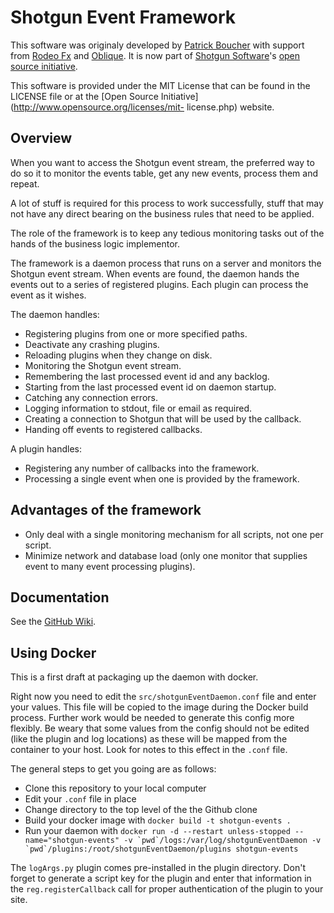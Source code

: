 # Shotgun Event Framework

This software was originaly developed by [Patrick
Boucher](http://www.patrickboucher.com) with support from [Rodeo
Fx](http://rodeofx.com) and [Oblique](http://obliquefx.com). It is now part of
[Shotgun Software](http://www.shotgunsoftware.com)'s [open source
initiative](https://github.com/shotgunsoftware).

This software is provided under the MIT License that can be found in the LICENSE
file or at the [Open Source Initiative](http://www.opensource.org/licenses/mit-
license.php) website.


## Overview

When you want to access the Shotgun event stream, the preferred way to do so it
to monitor the events table, get any new events, process them and repeat.

A lot of stuff is required for this process to work successfully, stuff that may
not have any direct bearing on the business rules that need to be applied.

The role of the framework is to keep any tedious monitoring tasks out of the
hands of the business logic implementor.

The framework is a daemon process that runs on a server and monitors the Shotgun
event stream. When events are found, the daemon hands the events out to a series
of registered plugins. Each plugin can process the event as it wishes.

The daemon handles:

- Registering plugins from one or more specified paths.
- Deactivate any crashing plugins.
- Reloading plugins when they change on disk.
- Monitoring the Shotgun event stream.
- Remembering the last processed event id and any backlog.
- Starting from the last processed event id on daemon startup.
- Catching any connection errors.
- Logging information to stdout, file or email as required.
- Creating a connection to Shotgun that will be used by the callback.
- Handing off events to registered callbacks.

A plugin handles:

- Registering any number of callbacks into the framework.
- Processing a single event when one is provided by the framework.


## Advantages of the framework

- Only deal with a single monitoring mechanism for all scripts, not one per
  script.
- Minimize network and database load (only one monitor that supplies event to
  many event processing plugins).
  

## Documentation

See the [GitHub Wiki](https://github.com/shotgunsoftware/shotgunEvents/wiki).

## Using Docker

This is a first draft at packaging up the daemon with docker.

Right now you need to edit the `src/shotgunEventDaemon.conf` file and enter your values. This file will be copied to the image during the Docker build process. Further work would be needed to generate this config more flexibly. Be weary that some values from the config should not be edited (like the plugin and log locations) as these will be mapped from the container to your host. Look for notes to this effect in the `.conf` file.

The general steps to get you going are as follows:

- Clone this repository to your local computer
- Edit your `.conf` file in place
- Change directory to the top level of the the Github clone
- Build your docker image with ```docker build -t shotgun-events .```
- Run your daemon with ```docker run -d --restart unless-stopped --name="shotgun-events" -v `pwd`/logs:/var/log/shotgunEventDaemon -v `pwd`/plugins:/root/shotgunEventDaemon/plugins shotgun-events```

The `logArgs.py` plugin comes pre-installed in the plugin directory. Don't forget to generate a script key for the plugin and enter that information in the `reg.registerCallback` call for proper authentication of the plugin to your site.